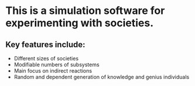 # This is a simulation software for experimenting with societies.

## Key features include:
- Different sizes of societies
- Modifiable numbers of subsystems
- Main focus on indirect reactions
- Random and dependent generation of knowledge and genius individuals
